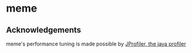 # meme

## Acknowledgements

meme's performance tuning is made possible by [JProfiler, the java profiler](https://www.ej-technologies.com/products/jprofiler/overview.html)
